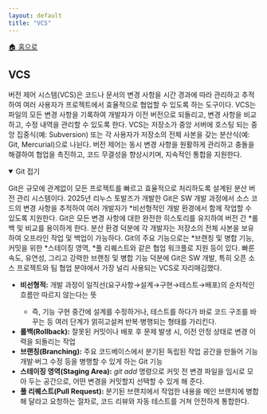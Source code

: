 ```yaml
---
layout: default
title: "VCS"
---
```


<p class="breadcrumb"><a href="/cs_study/home.html">🏠 홈으로</a></p>

<section>
  <h2>VCS</h2>
  <p>
    버전 제어 시스템(VCS)은 코드나 문서의 변경 사항을 시간 경과에 따라 관리하고 추적하여 여러 사용자가 프로젝트에서 효율적으로 협업할 수 있도록 하는 도구이다. VCS는 파일의 모든 변경 사항을 기록하여 개발자가 이전 버전으로 되돌리고, 변경 사항을 비교하고, 수정 내역을 관리할 수 있도록 한다. VCS는 저장소가 중앙 서버에 호스팅 되는 중앙 집중식(예: Subversion) 또는 각 사용자가 저장소의 전체 사본을 갖는 분산식(예: Git, Mercurial)으로 나뉜다. 버전 제어는 동시 변경 사항을 원활하게 관리하고 충돌을 해결하여 협업을 촉진하고, 코드 무결성을 향상시키며, 지속적인 통합을 지원한다.
  </p>
</section>

<details open>
  <summary><span class="accordion-title">Git </span> <span class="indicator">접기</span></summary>
  <div class="accordion-content">
    <p>
      Git은 규모에 관계없이 모든 프로젝트를 빠르고 효율적으로 처리하도록 설계된 분산 버전 관리 시스템이다.
      2025년 리누스 토발즈가 개발한 Git은 SW 개발 과정에서 소스 코드의 변경 사항을 추적하여 여러 개발자가
      *비선형적인 개발 환경에서 함께 작업할 수 있도록 지원한다. Git은 모든 변경 사항에 대한 완전한 히스토리를
      유지하여 버전 간 *롤백 및 비교를 용이하게 한다. 분산 환경 덕분에 각 개발자는 저장소의 전체 사본을 보유하여
      오프라인 작업 및 백업이 가능하다. Git의 주요 기능으로는 *브랜칭 및 병합 기능, 커밋을 위한 *스테이징 영역,
      *풀 리퀘스트와 같은 협업 워크플로 지원 등이 있다. 빠른 속도, 유연성, 그리고 강력한 브랜칭 및 병합 기능 덕분에
      Git은 SW 개발, 특히 오픈 소스 프로젝트와 팀 협업 분야에서 가장 널리 사용되는 VCS로 자리매김했다.
    </p>
    <ul>
      <li><strong>비선형적:</strong> 개발 과정이 일직선(요구사항→설계→구현→테스트→배포)의 순차적인 흐름만 따르지 않는다는 뜻</li>
          <ul>
            <li>즉, 기능 구현 중간에 설계를 수정하거나, 테스트를 하다가 바로 코드 구조를 바꾸는 등 여러 단계가 얽히고설켜 반복·병행되는 형태를 가리킨다.</li>
          </ul>
      <li><strong>롤백(Rollback):</strong> 잘못된 커밋이나 배포 후 문제 발생 시, 이전 안정 상태로 변경 이력을 되돌리는 작업 </li>
      <li><strong>브랜칭(Branching):</strong> 주요 코드베이스에서 분기된 독립된 작업 공간을 만들어 기능 개발·버그 수정 등을 병행할 수 있게 하는 Git 기능</li>
      <li><strong>스테이징 영역(Staging Area):</strong> <em>git add</em> 명령으로 커밋 전 변경 파일을 임시로 모아 두는 공간으로, 어떤 변경을 커밋할지 선택할 수 있게 해 준다.</li>
      <li><strong>풀 리퀘스트(Pull Request):</strong> 분기된 브랜치에서 작업한 내용을 메인 브랜치에 병합해 달라고 요청하는 절차로, 코드 리뷰와 자동 테스트를 거쳐 안전하게 통합한다.</li>
    </ul>
  </div>
</details>
